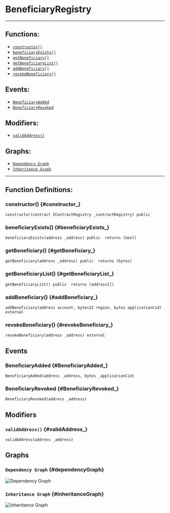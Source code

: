 # BeneficiaryRegistry
***
## Functions:
- [`constructor()`](#constructor_)
- [`beneficiaryExists()`](#beneficiaryExists_)
- [`getBeneficiary()`](#getBeneficiary_)
- [`getBeneficiaryList()`](#getBeneficiaryList_)
- [`addBeneficiary()`](#addBeneficiary_)
- [`revokeBeneficiary()`](#revokeBeneficiary_)
## Events:
- [`BeneficiaryAdded`](#BeneficiaryAdded_)
- [`BeneficiaryRevoked`](#BeneficiaryRevoked_)
## Modifiers:
- [`validAddress()`](#validAddress_)
## Graphs:
- [`Dependency Graph`](#dependencyGraph)
- [`Inheritance Graph`](#inheritanceGraph)
***
## Function Definitions:
### <a name="constructor_"></a> constructor() {#constructor_}
```
constructor(contract IContractRegistry _contractRegistry) public 
```
### <a name="beneficiaryExists_"></a> beneficiaryExists() {#beneficiaryExists_}
```
beneficiaryExists(address _address) public  returns (bool)
```
### <a name="getBeneficiary_"></a> getBeneficiary() {#getBeneficiary_}
```
getBeneficiary(address _address) public  returns (bytes)
```
### <a name="getBeneficiaryList_"></a> getBeneficiaryList() {#getBeneficiaryList_}
```
getBeneficiaryList() public  returns (address[])
```
### <a name="addBeneficiary_"></a> addBeneficiary() {#addBeneficiary_}
```
addBeneficiary(address account, bytes32 region, bytes applicationCid) external 
```
### <a name="revokeBeneficiary_"></a> revokeBeneficiary() {#revokeBeneficiary_}
```
revokeBeneficiary(address _address) external 
```
## Events
### <a name="BeneficiaryAdded_"></a> BeneficiaryAdded {#BeneficiaryAdded_}
```
BeneficiaryAdded(address _address, bytes _applicationCid)
```
### <a name="BeneficiaryRevoked_"></a> BeneficiaryRevoked {#BeneficiaryRevoked_}
```
BeneficiaryRevoked(address _address)
```
## Modifiers
### <a name="validAddress_"></a> `validAddress()` {#validAddress_}
```
validAddress(address _address)
```
## Graphs
### <a name="dependencyGraph"></a> `Dependency Graph` {#dependencyGraph}
![Dependency Graph](images/BeneficiaryRegistry_dependency_graph.png)
### <a name="inheritanceGraph"></a> `Inheritance Graph` {#inheritanceGraph}
![Inheritance Graph](images/BeneficiaryRegistry_inheritance_graph.png)
